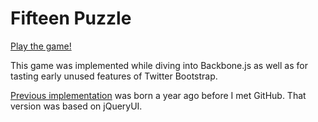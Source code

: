 Fifteen Puzzle
==============

[Play the game!](http://galanin.github.io/fifteen-b)

This game was implemented while diving into Backbone.js as well as
for tasting early unused features of Twitter Bootstrap.

[Previous implementation](//github.com/galanin/fifteen-ui) was born a year ago before I met GitHub.
That version was based on jQueryUI.